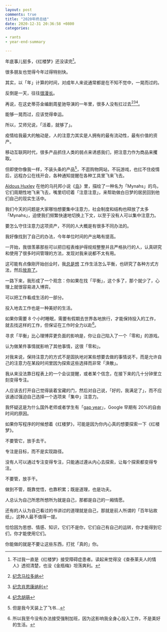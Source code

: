 ```yaml
---
layout: post
comments: true
title: "2020年终总结"
date: 2020-12-31 20:36:58 +0800
categories: 

- rants
- year-end-summary

---
```


年底事儿挺多，《红楼梦》还没读完[^0]。

很多朋友也觉得今年过得特别快。

其实，以「年」计算的时间，对成年人来说通常都是在不知不觉中，一晃而过的。

反倒是一天，往往[很漫长](https://lenciel.com/2016/05/but-does-it-float/)。

再说，在这史蒂芬金编剧周星驰导演的一年里，很多人没有扛过去[^1][^2][^3]。

能够一晃而过，应该觉得幸运。

所以，艾师兄说，「活着，就够了」。

疫情给我最大的触动是，人的注意力其实是人拥有的最有流动性，最有价值的资产。

移动互联网时代，很多产品抓住人类的弱点来诱惑我们，把注意力作为商品来攫取。

但即使你像我一样，不装头条的产品[^4]，不逛购物网站，不玩游戏，也扛不住疫情后，远程办公在线开会，各种通知提醒在各种工具里飞来飞去。

[Aldous Huxley](https://en.wikipedia.org/wiki/Aldous_Huxley) 在他的乌托邦小说《[岛](https://book.douban.com/subject/30174065/)》里，描绘了一种名为「Mynahs」的鸟，它们周期性地飞来飞去，嘴里叨叨着「注意注意」，来帮助做白日梦的居民回到他们自己的现实生活中。

我们今天的问题是大家哪怕想要集中注意力，社会制度和结构也释放了太多「Mynahs」，迫使我们频繁快速地切换上下文，以至于没有人可以集中注意力。

要怎么守住注意力这项资产，不同的人大概是有很多不同办法的。

我好像找到了自己的办法，今年单位时间的产出略有提高。

一开始，我很羡慕那些可以把日程表维护得规规整整并且严格执行的人，认真研究和使用了很多时间管理的方法，发现对我来说都不太有用。

这可能有点像刚开始创业时，我[总是想](https://lenciel.com/2015/10/the-myth-of-work-life-balance/) 工作生活怎么平衡，也研究了各种方式方法，然后[放弃了](https://lenciel.com/2015/10/the-solution-of-work-life-balance/)。

一路下来，我形成了一个观念：你如果在找「平衡」，这个多了，那个就少了，心理上就很容易进入博弈。

可以把工作看成生活的一部分。

投入地去工作也是一种美好的生活。

如果你需要 8 个小时睡眠，需要有假期去世界各地旅行，才能保持投入的工作，就去找这样的工作，但保证在工作时全力以赴[^5]。

寻求「平衡」比心理博弈更负面的影响是，你让自己陷入了一个「零和」的游戏。

认为做某件事情就影响了其他事情，这很「零和」。

对我来说，保持注意力的方式不是固执地对某些想要去做的事情说不，而是允许自己的注意力在某段时间里因为探索这些选择而非常「涣散」。

我从来没法靠日程表上的一个会议提醒，或者某个信念，在接下来的几十分钟里立刻变得专注。

人应该去打开自己觉得装着宝藏的门，然后对自己说，「好的，我满足了」，而不应该通过强迫自己选择一个选项来「集中」注意力。

我怀疑这是为什么国外老师或者学生有「[gap year](https://en.wikipedia.org/wiki/Gap_year#:~:text=A%20gap%20year%2C%20also%20known,some%20type%20of%20regular%20work)」，Google 早期有 20%的自由时间的原因。

如果你写程序的时候想着《红楼梦》，可能是因为你内心真的想要探索一下《红楼梦》。

不要管它，放手去干。

专注是目标，而不是实现路径。

没有人可以通过专注变得专注，只能通过遵从内心去探索，让每个探索都变得专注。

不要管，放手干。

做到不管，既靠觉悟，也靠积累；既是道理，也是功夫。

人总认为自己所思所想所为就是自己，那都是自己的一厢情愿。

还有的人认为自己看过的书讲过的道理就是自己，那就是前人所谓的「百年钻故纸」，这种人最不值得一提。

恰恰因为思想、情感、知识，它们不是你，它们自己有自己的运转，你才能得到它们，你才能使用它们。

你能做的就是不要让这些东西，打扰「真的」你。

[^0]: 不过我一直是《红楼梦》接受障碍症患者。读起来觉得没《查泰莱夫人的情人》透彻清楚，也没《金瓶梅》坦荡爽利。
[^1]: [纪念马拉多纳](https://lenciel.com/2020/11/rip-diego-maradona/)
[^2]: [纪念肖恩康纳利](https://lenciel.com/2020/10/rip-sir-thomas-sean-connery/)
[^3]: [纪念胡萌](https://lenciel.com/2020/03/hu-meng/)
[^4]: 但是我今天装上了飞书…
[^5]: 所以我至今没有办法接受强制加班，因为这影响我全身心投入工作，不是美好的生活。